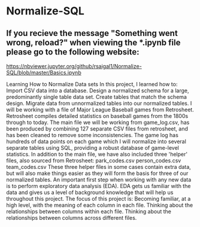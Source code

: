 # Normalize-SQL

## If you recieve the message "Something went wrong, reload?" when viewing the *.ipynb file please go to the following website:
https://nbviewer.jupyter.org/github/rsaigal1/Normalize-SQL/blob/master/Basics.ipynb

Learning How to Normalize Data sets  In this project, I learned how to:  Import CSV data into a database. Design a normalized schema for a large, predominantly single table data set. Create tables that match the schema design. Migrate data from unnormalized tables into our normalized tables.  I will be working with a file of Major League Baseball games from Retrosheet. Retrosheet compiles detailed statistics on baseball games from the 1800s through to today. The main file we will be working from game_log.csv, has been produced by combining 127 separate CSV files from retrosheet, and has been cleaned to remove some inconsistencies. The game log has hundreds of data points on each game which I will normalize into several separate tables using SQL, providing a robust database of game-level statistics.  In addition to the main file, we have also included three 'helper' files, also sourced from Retrosheet:  park_codes.csv person_codes.csv team_codes.csv These three helper files in some cases contain extra data, but will also make things easier as they will form the basis for three of our normalized tables.  An important first step when working with any new data is to perform exploratory data analysis (EDA). EDA gets us familiar with the data and gives us a level of background knowledge that will help us throughout this project. The focus of this project is:  Becoming familiar, at a high level, with the meaning of each column in each file. Thinking about the relationships between columns within each file. Thinking about the relationships between columns across different files.
